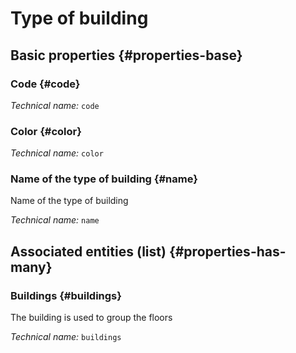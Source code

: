 # Type of building
<!--- THIS FILE IS GENERATED PLEASE DO NOT EDIT IT DIRECTLY --->



## Basic properties {#properties-base}

### Code {#code}



*Technical name:* ```code```

### Color {#color}



*Technical name:* ```color```

### Name of the type of building {#name}

Name of the type of building

*Technical name:* ```name```




## Associated entities (list) {#properties-has-many}

### Buildings {#buildings}

The building is used to group the floors

*Technical name:* ```buildings```




